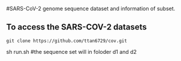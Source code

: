 #SARS-CoV-2 genome sequence dataset and information of subset.

## To access the SARS-COV-2 datasets
	git clone https://github.com/ttan6729/cov.git
  sh run.sh   #the sequence set will in foloder d1 and d2
 

